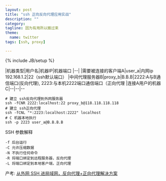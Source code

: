 ```yaml
---
layout: post
title: "ssh 正向反向代理应用实战"
description: ""
category: 
tagline: 因为有用所以搬过来
theme:
  name: twitter
tags: [ssh, proxy]

---
```

{% include JB/setup %}

|机器类型|用户名|机器IP|机器端口
|--|
|需要被连接的客户端A|user_a|内网ip 192.168.1.2|22（ssh默认端口）
|中间代理服务器B|proxy_b|B.B.B|2222:A与B通信端口(反向代理), 2223:与本机2222端口通信端口（正向代理
|连接A用户的机器C|--|--|--



```shell
# 建立 ssh反向代理到外网服务器
ssh -fCNR 2222:localhost:22 proxy_b@118.118.118.118
# 建立 ssh正向代理 
ssh -fCNL "*:2223:localhost:2222" localhost
# C 机器本地执行
ssh -p 2223 user_a@B.B.B.B
```

SSH 参数解释

    -f 后台运行
    -C 允许压缩数据
    -N 不执行任何命令
    -R 将端口绑定到远程服务器，反向代理
    -L 将端口绑定到本地客户端，正向代理


产考:
    [从外网 SSH 进局域网，反向代理+正向代理解决方案](https://segmentfault.com/a/1190000002718360)

